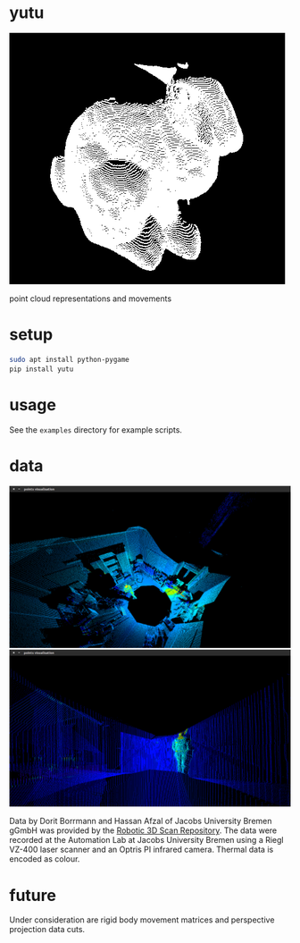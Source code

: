 # yutu

![](https://raw.githubusercontent.com/wdbm/yutu/master/media/bunny.png)

point cloud representations and movements

# setup

```Bash
sudo apt install python-pygame
pip install yutu
```

# usage

See the `examples` directory for example scripts.

# data

![](https://raw.githubusercontent.com/wdbm/yutu/master/media/scan000_1.png)
![](https://raw.githubusercontent.com/wdbm/yutu/master/media/scan006_1.png)

Data by Dorit Borrmann and Hassan Afzal of Jacobs University Bremen gGmbH was provided by the [Robotic 3D Scan Repository](http://kos.informatik.uni-osnabrueck.de/3Dscans/). The data were recorded at the Automation Lab at Jacobs University Bremen using a Riegl VZ-400 laser scanner and an Optris PI infrared camera. Thermal data is encoded as colour.

# future

Under consideration are rigid body movement matrices and perspective projection data cuts.
